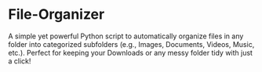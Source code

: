 # File-Organizer
A simple yet powerful Python script to automatically organize files in any folder into categorized subfolders (e.g., Images, Documents, Videos, Music, etc.). Perfect for keeping your Downloads or any messy folder tidy with just a click!
